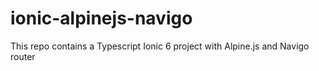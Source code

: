 # ionic-alpinejs-navigo
This repo contains a Typescript Ionic 6 project with Alpine.js and Navigo router
